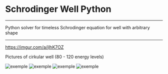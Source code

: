 # Schrodinger Well Python
***
Python solver for timeless Schrodinger equation for well with arbitrary shape
***
https://imgur.com/a/jlhK7OZ

Pictures of cirkular well (80 - 120 energy levels)

![exemple](https://i.imgur.com/LnpVZ3X.png)
![exemple](https://i.imgur.com/E7WPIf2.png)
![exemple](https://i.imgur.com/4PIo8zA.png)
![exemple](https://i.imgur.com/RXse9CG.png)
